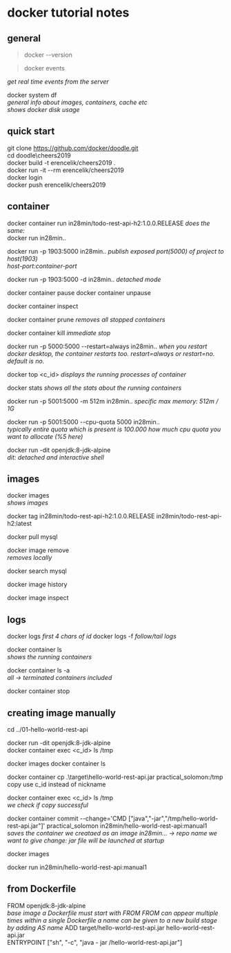 # docker tutorial notes

## general
>docker --version  

>docker events

_get real time events from the server_

docker system df  
_general info about images, containers, cache etc_  
_shows docker disk usage_  



## quick start
git clone https://github.com/docker/doodle.git  
cd doodle\cheers2019  
docker build -t erencelik/cheers2019 .  
docker run -it --rm erencelik/cheers2019  
docker login  
docker push erencelik/cheers2019  


## container
docker container run in28min/todo-rest-api-h2:1.0.0.RELEASE
 _does the same:_  
docker run in28min..	                  

docker run -p 1903:5000 in28min..
_publish exposed port(5000) of project to host(1903)_  
_host-port:container-port_  

docker run -p 1903:5000 -d in28min..
_detached mode_

docker container pause <id>
docker container unpause <id>
  
docker container inspect <id>

docker container prune
_removes all stopped containers_

docker container kill <id>
_immediate stop_

docker run -p 5000:5000 --restart=always in28min..
_when you restart docker desktop, the container restarts too._
_restart=always or restart=no. default is no._

docker top <c_id>
_displays the running processes of container_

docker stats
_shows all the stats about the running containers_

docker run -p 5001:5000 -m 512m in28min..
_specific max memory: 512m / 1G_

docker run -p 5001:5000 --cpu-quota 5000 in28min..	
_typically entire quota which is present is 100.000_
_how much cpu quota you want to allocate (%5 here)_

docker run -dit openjdk:8-jdk-alpine			
_dit: detached and interactive shell_


## images
docker images				
_shows images_

docker tag in28min/todo-rest-api-h2:1.0.0.RELEASE in28min/todo-rest-api-h2:latest

docker pull mysql

docker image remove <id>		
_removes locally_

docker search mysql

docker image history <id>

docker image inspect <id>


## logs
docker logs <id>
_first 4 chars of id_
docker logs -f <id>
_follow/tail logs_

docker container ls			
_shows the running containers_

docker container ls -a			
_all -> terminated containers included_

docker container stop <id>



## creating image manually

cd ../01-hello-world-rest-api

docker run -dit openjdk:8-jdk-alpine			
docker container exec <c_id> ls /tmp

docker images
docker container ls

docker container cp .\target\hello-world-rest-api.jar practical_solomon:/tmp		copy
											use c_id instead of nickname


docker container exec <c_id> ls /tmp							
_we check if copy successful_


docker container commit --change='CMD ["java","-jar","/tmp/hello-world-rest-api.jar"]' practical_solomon in28min/hello-world-rest-api:manual1		
_saves the container we creataed as an image_
_in28min... -> repo name we want to give_
_change: jar file will be launched at startup_

docker images

docker run in28min/hello-world-rest-api:manual1


## from Dockerfile

FROM openjdk:8-jdk-alpine						
_base image_
_a Dockerfile must start with FROM_
_FROM can appear multiple times within a single Dockerfile_
_a name can be given to a new build stage by adding AS name_
ADD target/hello-world-rest-api.jar hello-world-rest-api.jar		
ENTRYPOINT ["sh", "-c", "java - jar /hello-world-rest-api.jar"]



